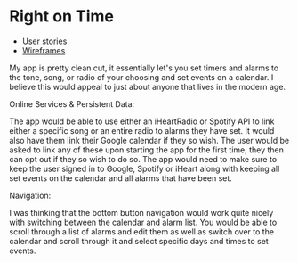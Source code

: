 # Right on Time

* [User stories](docs/user-stories.md)
* [Wireframes](docs/wireframes.md)

My app is pretty clean cut, it essentially let's you set timers and alarms to the tone, song, or radio of your choosing and set events on a calendar. I believe this would appeal to just about anyone that lives in the modern age.

Online Services & Persistent Data:

The app would be able to use either an iHeartRadio or Spotify API to link either a specific song or an entire radio to alarms they have set. It would also have them link their Google calendar if they so wish. The user would be asked to link any of these upon starting the app for the first time, they then can opt out if they so wish to do so. The app would need to make sure to keep the user signed in to Google, Spotify or iHeart along with keeping all set events on the calendar and all alarms that have been set.

Navigation:

I was thinking that the bottom button navigation would work quite nicely with switching between the calendar and alarm list. You would be able to scroll through a list of alarms and edit them as well as switch over to the calendar and scroll through it and select specific days and times to set events.